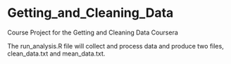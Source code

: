# Getting_and_Cleaning_Data
Course Project for the Getting and Cleaning Data Coursera

The run_analysis.R file will collect and process data and produce two files, clean_data.txt and mean_data.txt.
